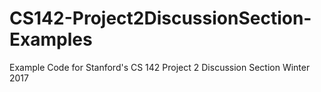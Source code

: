 # CS142-Project2DiscussionSection-Examples
Example Code for Stanford's CS 142 Project 2 Discussion Section Winter 2017
